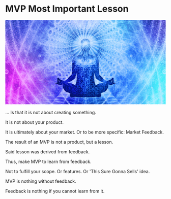 MVP Most Important Lesson
===

![The Reality Of MVP](/media/mvp-important-lesson.png)

... Is that it is not about creating something.

It is not about your product.

It is ultimately about your market. Or to be more specific: Market Feedback.

The result of an MVP is not a product, but a lesson.

Said lesson was derived from feedback.

Thus, make MVP to learn from feedback.

Not to fulfill your scope. Or features. Or 'This Sure Gonna Sells' idea.

MVP is nothing without feedback.

Feedback is nothing if you cannot learn from it.